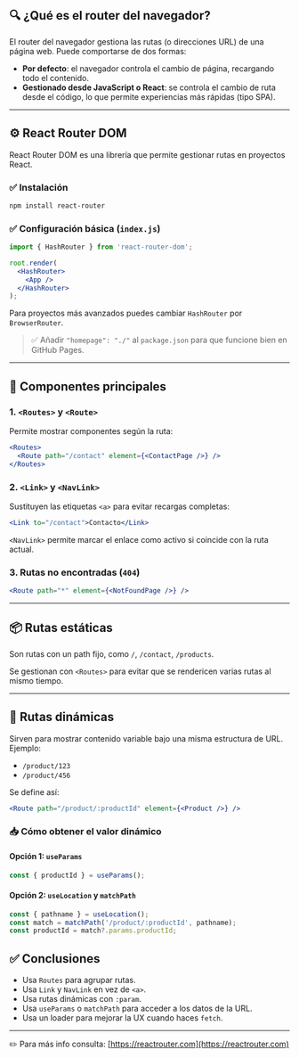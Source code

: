
## 🔍 ¿Qué es el router del navegador?

El router del navegador gestiona las rutas (o direcciones URL) de una página web. Puede comportarse de dos formas:

- **Por defecto**: el navegador controla el cambio de página, recargando todo el contenido.
- **Gestionado desde JavaScript o React**: se controla el cambio de ruta desde el código, lo que permite experiencias más rápidas (tipo SPA).

---

## ⚙️ React Router DOM

React Router DOM es una librería que permite gestionar rutas en proyectos React.

### ✅ Instalación
```bash
npm install react-router
```

### ✅ Configuración básica (`index.js`)
```jsx
import { HashRouter } from 'react-router-dom';

root.render(
  <HashRouter>
    <App />
  </HashRouter>
);
```

Para proyectos más avanzados puedes cambiar `HashRouter` por `BrowserRouter`.

> ✅ Añadir `"homepage": "./"` al `package.json` para que funcione bien en GitHub Pages.

---

## 🧩 Componentes principales

### 1. `<Routes>` y `<Route>`
Permite mostrar componentes según la ruta:

```jsx
<Routes>
  <Route path="/contact" element={<ContactPage />} />
</Routes>
```

### 2. `<Link>` y `<NavLink>`
Sustituyen las etiquetas `<a>` para evitar recargas completas:

```jsx
<Link to="/contact">Contacto</Link>
```

`<NavLink>` permite marcar el enlace como activo si coincide con la ruta actual.

### 3. Rutas no encontradas (`404`)
```jsx
<Route path="*" element={<NotFoundPage />} />
```

---

## 📦 Rutas estáticas

Son rutas con un path fijo, como `/`, `/contact`, `/products`.

Se gestionan con `<Routes>` para evitar que se rendericen varias rutas al mismo tiempo.

---

## 🔁 Rutas dinámicas

Sirven para mostrar contenido variable bajo una misma estructura de URL. Ejemplo:

- `/product/123`
- `/product/456`

Se define así:

```jsx
<Route path="/product/:productId" element={<Product />} />
```

### 📥 Cómo obtener el valor dinámico

#### Opción 1: `useParams`
```jsx
const { productId } = useParams();
```

#### Opción 2: `useLocation` y `matchPath`
```jsx
const { pathname } = useLocation();
const match = matchPath('/product/:productId', pathname);
const productId = match?.params.productId;
```


## ✅ Conclusiones

- Usa `Routes` para agrupar rutas.
- Usa `Link` y `NavLink` en vez de `<a>`.
- Usa rutas dinámicas con `:param`.
- Usa `useParams` o `matchPath` para acceder a los datos de la URL.
- Usa un loader para mejorar la UX cuando haces `fetch`.

---

✏️ Para más info consulta: [https://reactrouter.com](https://reactrouter.com)